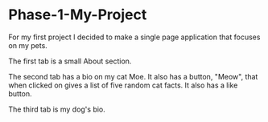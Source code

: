 # Phase-1-My-Project

For my first project I decided to make a single page application that focuses on my pets. 

The first tab is a small About section.

The second tab has a bio on my cat Moe. It also has a button, "Meow", that when clicked on gives a list of five random cat facts. It also has a like button.

The third tab is my dog's bio.